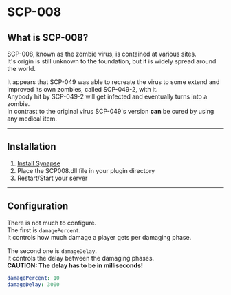 # SCP-008

## What is SCP-008?
SCP-008, known as the zombie virus, is contained at various sites.  
It's origin is still unknown to the foundation, but it is widely spread around the world.  

It appears that SCP-049 was able to recreate the virus to some extend and improved its own zombies, called SCP-049-2, with it.  
Anybody hit by SCP-049-2 will get infected and eventually turns into a zombie.  
In contrast to the original virus SCP-049's version **can** be cured by using any medical item.

***

## Installation
1. [Install Synapse](https://docs.synapsesl.xyz/setup/setup)
2. Place the SCP008.dll file in your plugin directory
3. Restart/Start your server

***

## Configuration
There is not much to configure.  
The first is ```damagePercent```.  
It controls how much damage a player gets per damaging phase.  

The second one is ```damageDelay```.  
It controls the delay between the damaging phases.  
**CAUTION: The delay has to be in milliseconds!**
```yml
damagePercent: 10
damageDelay: 3000
```
